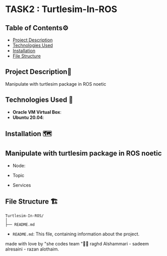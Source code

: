 # TASK2 : Turtlesim-In-ROS


## Table of Contents⚙️
- [Project Description](#project-description)
- [Technologies Used](#technologies-used)
- [Installation](#installation)
- [File Structure](#file-structure)

## Project Description📝
Manipulate with turtlesim package in ROS noetic

## Technologies Used 🔧

- **Oracle VM Virtual Box**:
- **Ubuntu 20.04**:

## Installation 🗺️

## Manipulate with turtlesim package in ROS noetic
- Node:

- Topic

- Services


## File Structure 🏗️

```
Turtlesim-In-ROS/
│
├── README.md
```

- `README.md`: This file, containing information about the project.

made with love by "she codes team "🤍😄
raghd Alshammari - sadeem alresaini - razan alothaim.
